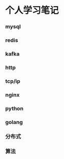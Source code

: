 # 个人学习笔记

### mysql

### redis

### kafka

### http

### tcp/ip

### nginx

### python

### golang

### 分布式

### 算法

